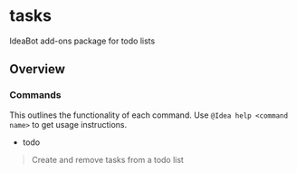 # tasks
IdeaBot add-ons package for todo lists

## Overview ##

### Commands ###
This outlines the functionality of each command.
Use `@Idea help <command name>` to get usage instructions.

* todo
> Create and remove tasks from a todo list
